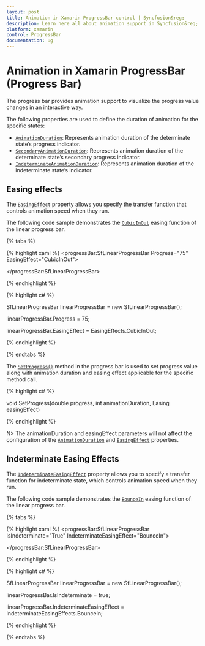 ```yaml
---
layout: post
title: Animation in Xamarin ProgressBar control | Syncfusion&reg;
description: Learn here all about animation support in Syncfusion&reg; Xamarin ProgressBar control, its elements and more.
platform: xamarin
control: ProgressBar
documentation: ug
---
```


# Animation in Xamarin ProgressBar (Progress Bar)

The progress bar provides animation support to visualize the progress value changes in an interactive way. 

The following properties are used to define the duration of animation for the specific states:

* [`AnimationDuration`](https://help.syncfusion.com/cr/xamarin/Syncfusion.XForms.ProgressBar.ProgressBarBase.html#Syncfusion_XForms_ProgressBar_ProgressBarBase_AnimationDuration): Represents animation duration of the determinate state’s progress indicator.
* [`SecondaryAnimationDuration`](https://help.syncfusion.com/cr/xamarin/Syncfusion.XForms.ProgressBar.SfLinearProgressBar.html#Syncfusion_XForms_ProgressBar_SfLinearProgressBar_SecondaryAnimationDuration): Represents animation duration of the determinate state’s secondary progress indicator.
* [`IndeterminateAnimationDuration`](https://help.syncfusion.com/cr/xamarin/Syncfusion.XForms.ProgressBar.ProgressBarBase.html#Syncfusion_XForms_ProgressBar_ProgressBarBase_IndeterminateAnimationDuration): Represents animation duration of the indeterminate state’s indicator.

## Easing effects

The [`EasingEffect`](https://help.syncfusion.com/cr/xamarin/Syncfusion.XForms.ProgressBar.ProgressBarBase.html#Syncfusion_XForms_ProgressBar_ProgressBarBase_EasingEffect) property allows you specify the transfer function that controls animation speed when they run. 

The following code sample demonstrates the [`CubicInOut`](https://help.syncfusion.com/cr/xamarin/Syncfusion.XForms.ProgressBar.EasingEffects.html) easing function of the linear progress bar.

{% tabs %} 

{% highlight xaml %}
<progressBar:SfLinearProgressBar Progress="75" EasingEffect="CubicInOut">

</progressBar:SfLinearProgressBar>

{% endhighlight %}

{% highlight c# %}

SfLinearProgressBar linearProgressBar = new SfLinearProgressBar();

linearProgressBar.Progress = 75;

linearProgressBar.EasingEffect = EasingEffects.CubicInOut;

{% endhighlight %}

{% endtabs %} 

The [`SetProgress()`](https://help.syncfusion.com/cr/xamarin/Syncfusion.XForms.ProgressBar.ProgressBarBase.html#Syncfusion_XForms_ProgressBar_ProgressBarBase_SetProgress_System_Double_System_Int32_Xamarin_Forms_Easing_) method in the progress bar is used to set progress value along with animation duration and easing effect applicable for the specific method call.

{% highlight c# %}

void SetProgress(double progress, int animationDuration, Easing easingEffect)

{% endhighlight %}

N> The animationDuration and easingEffect parameters will not affect the configuration of the [`AnimationDuration`](https://help.syncfusion.com/cr/xamarin/Syncfusion.XForms.ProgressBar.ProgressBarBase.html#Syncfusion_XForms_ProgressBar_ProgressBarBase_AnimationDuration) and [`EasingEffect`](https://help.syncfusion.com/cr/xamarin/Syncfusion.XForms.ProgressBar.ProgressBarBase.html#Syncfusion_XForms_ProgressBar_ProgressBarBase_EasingEffect) properties.

## Indeterminate Easing Effects

The [`IndeterminateEasingEffect`](https://help.syncfusion.com/cr/xamarin/Syncfusion.XForms.ProgressBar.ProgressBarBase.html#Syncfusion_XForms_ProgressBar_ProgressBarBase_IndeterminateEasingEffect) property allows you to specify a transfer function for indeterminate state, which controls animation speed when they run.

The following code sample demonstrates the [`BounceIn`](https://help.syncfusion.com/cr/xamarin/Syncfusion.XForms.ProgressBar.IndeterminateEasingEffects.html) easing function of the linear progress bar.

{% tabs %} 

{% highlight xaml %}
<progressBar:SfLinearProgressBar IsIndeterminate="True" IndeterminateEasingEffect="BounceIn">

</progressBar:SfLinearProgressBar>

{% endhighlight %}

{% highlight c# %}

SfLinearProgressBar linearProgressBar = new SfLinearProgressBar();

linearProgressBar.IsIndeterminate = true;

linearProgressBar.IndeterminateEasingEffect = IndeterminateEasingEffects.BounceIn;

{% endhighlight %}

{% endtabs %} 
